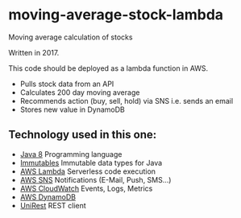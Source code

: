 # moving-average-stock-lambda
Moving average calculation of stocks

Written in 2017.

This code should be deployed as a lambda function in AWS.
* Pulls stock data from an API
* Calculates 200 day moving average
* Recommends action (buy, sell, hold) via SNS i.e. sends an email
* Stores new value in DynamoDB

## Technology used in this one:
* [Java 8](https://java.com/de/) Programming language
* [Immutables](https://immutables.github.io/) Immutable data types for Java
* [AWS Lambda](https://aws.amazon.com/lambda/) Serverless code execution
* [AWS SNS](https://aws.amazon.com/sns/) Notifications (E-Mail, Push, SMS...)
* [AWS CloudWatch](https://aws.amazon.com/cloudwatch/) Events, Logs, Metrics
* [AWS DynamoDB](https://aws.amazon.com/de/dynamodb/)
* [UniRest](http://unirest.io/) REST client
